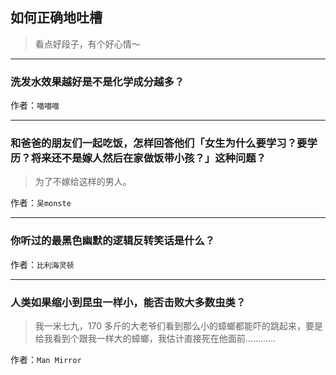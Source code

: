 ## 如何正确地吐槽

> 看点好段子，有个好心情～


 
---

### 洗发水效果越好是不是化学成分越多？

> 


作者：`喵喵喵`

---

### 和爸爸的朋友们一起吃饭，怎样回答他们「女生为什么要学习？要学历？将来还不是嫁人然后在家做饭带小孩？」这种问题？

> 为了不嫁给这样的男人。


作者：`吴monste`

---

### 你听过的最黑色幽默的逻辑反转笑话是什么？

> 


作者：`比利海灵顿`

---

### 人类如果缩小到昆虫一样小，能否击败大多数虫类？

> 我一米七九，170 多斤的大老爷们看到那么小的蟑螂都能吓的跳起来，要是给我看到个跟我一样大的蟑螂，我估计直接死在他面前…………


作者：`Man Mirror`